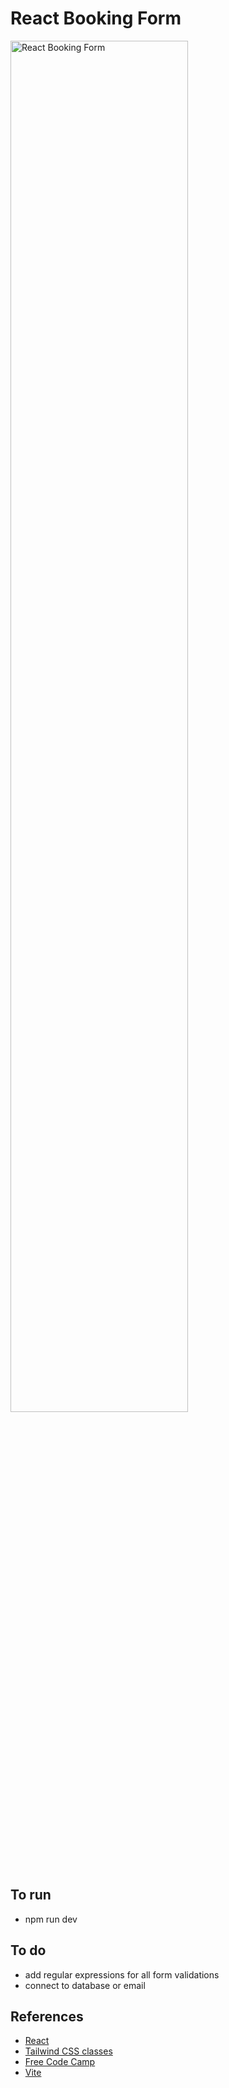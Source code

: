 # React Booking Form

<img width="75%" alt="React Booking Form" src="https://github.com/maplesyrupweb/react-form-validation/assets/73809301/21a8d18d-4c94-4347-b3bc-a2f4cc051d48">

## To run
- npm run dev

## To do
- add regular expressions for all form validations
- connect to database or email

## References

- [React](https://react.dev/)
- [Tailwind CSS classes](https://tailwind.build/classes)
- [Free Code Camp](https://www.freecodecamp.org/news/how-to-validate-forms-in-react/)
- [Vite](https://vitejs.dev/)